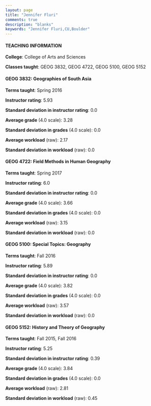 ```yaml
---
layout: page
title: "Jennifer Fluri" 
comments: true
description: "blanks"
keywords: "Jennifer Fluri,CU,Boulder"
---
```

<head>
<script src="https://ajax.googleapis.com/ajax/libs/jquery/2.1.3/jquery.min.js"></script>
<script src="https://dl.dropboxusercontent.com/s/pc42nxpaw1ea4o9/highcharts.js?dl=0"></script>
<!-- <script src="../assets/js/highcharts.js"></script> -->
<style type="text/css">@font-face {
	font-family: "Bebas Neue";
	src: url(https://www.filehosting.org/file/details/544349/BebasNeue Regular.otf) format("opentype");
	}
	h1.Bebas { 
		font-family: "Bebas Neue", Verdana, Tahoma;
	}
</style>
</head>
	   
#### TEACHING INFORMATION

**College**: College of Arts and Sciences

**Classes taught**: GEOG 3832, GEOG 4722, GEOG 5100, GEOG 5152

#### GEOG 3832: Geographies of South Asia

**Terms taught**: Spring 2016

**Instructor rating**: 5.93

**Standard deviation in instructor rating**: 0.0

**Average grade** (4.0 scale): 3.28

**Standard deviation in grades** (4.0 scale): 0.0

**Average workload** (raw): 2.17

**Standard deviation in workload** (raw): 0.0

#### GEOG 4722: Field Methods in Human Geography

**Terms taught**: Spring 2017

**Instructor rating**: 6.0

**Standard deviation in instructor rating**: 0.0

**Average grade** (4.0 scale): 3.66

**Standard deviation in grades** (4.0 scale): 0.0

**Average workload** (raw): 3.15

**Standard deviation in workload** (raw): 0.0

#### GEOG 5100: Special Topics: Geography

**Terms taught**: Fall 2016

**Instructor rating**: 5.89

**Standard deviation in instructor rating**: 0.0

**Average grade** (4.0 scale): 3.82

**Standard deviation in grades** (4.0 scale): 0.0

**Average workload** (raw): 3.57

**Standard deviation in workload** (raw): 0.0

#### GEOG 5152: History and Theory of Geography

**Terms taught**: Fall 2015, Fall 2016

**Instructor rating**: 5.25

**Standard deviation in instructor rating**: 0.39

**Average grade** (4.0 scale): 3.84

**Standard deviation in grades** (4.0 scale): 0.0

**Average workload** (raw): 2.81

**Standard deviation in workload** (raw): 0.45

